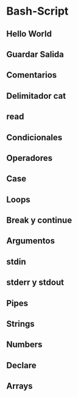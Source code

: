 # Bash-Script

## Hello World

## Guardar Salida

## Comentarios

## Delimitador cat

## read

## Condicionales

## Operadores

## Case

## Loops

## Break y continue

## Argumentos

## stdin

## stderr y stdout

## Pipes

## Strings

## Numbers

## Declare

## Arrays